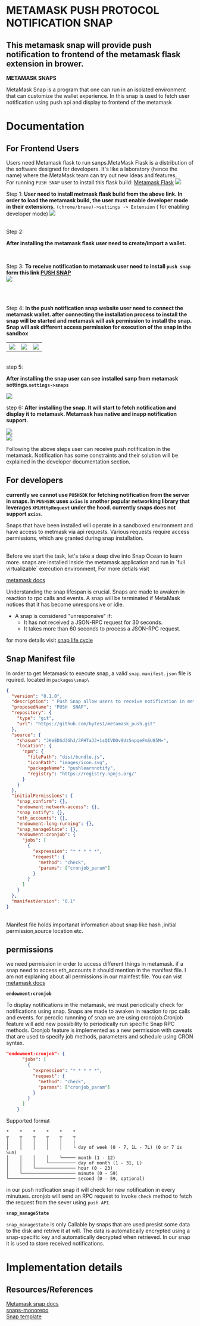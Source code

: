 # METAMASK PUSH PROTOCOL NOTIFICATION SNAP

## This metamask snap will provide push notification to frontend of the metamask flask extension in brower.

**METAMASK SNAPS**

<p>MetaMask Snap is a program that one can run in an isolated environment that can customize the wallet experience. In this snap is used to fetch user notification using push api and display to frontend of the metamask </p>

# Documentation

## For Frontend Users

Users need Metamask flask to run sanps.MetaMask Flask is a distribution of the software designed for developers. It's like a laboratory (hence the name) where the MetaMask team can try out new ideas and features. <br>
For running `PUSH SNAP` user to install this flask build: [Metamask Flask](https://vault.elephantdrive.com/web_access/shares/v2/links/redeem_share.aspx#/AAAAAAAAAACtX30fww3OcQ/1)
<img src="images/metamask.png"/>

Step 1: **User need to install metmask flask build from the above link. In order to load the metamask build, the user must enable developer mode in their extensions.**
`(chrome/brave)->settings -> Extension` ( for enabling developer mode)
<img src="images/devloper_mode.jpg"/>

<br>
Step 2:

**After installing the metamask flask user need to create/import a wallet.**

<br>

Step 3:
**To receive notification to metamask user need to install `push snap` form this link [PUSH SNAP](https://push1.netlify.app/)** <br>
<img src="images/push_snap_website.jpg">

<br><br>

Step 4:
**In the push notification snap website user need to connect the metamask wallet. after connecting the installation process to install the snap will be started and metamask will ask permission to install the snap. Snap will ask different access permission for execution of the snap in the sandbox**

<table>
  <tr>
    <td valign="top">
    <img src="images/data_access.jpg"/>
    </td>
    <td valign="top">
    <img src="images/npm_snap.jpg"/>
    </td>
     <td valign="top">
    <img src="images/pushlearn.jpg"/>
    </td>
  </tr>
</table>
<br>
step 5:

**After installing the snap user can see installed sanp from metamask settings.`settings->snaps`** <br>

<img src="images/snap_running.jpg"/>
<br>

step 6: **After installing the snap. It will start to fetch notification and display it to metamask. Metamask has native and inapp notification support.** <br>

<img src="images/notification_expand.jpg"> <br>
<img src="images/notification_box.jpg"> <br>

Following the above steps user can receive push notification in the metamask. Notification has some constraints and their solution will be explained in the developer documentation section.

## For developers

**currently we cannot use `PUSHSDK` for fetching notification from the server in snaps. In `PUSHSDK` uses `axios` is another popular networking library that leverages `XMLHttpRequest` under the hood. currently snaps does not support `axios`.**

<p>Snaps that have been installed will operate in a sandboxed environment and have access to metmask via api requests. Various requests require access permissions, which are granted during snap installation. </p>

<br>
Before we start the task, let's take a deep dive into Snap Ocean to learn more. snaps are installed inside the metamask application and run in `full virtualizable` execution environment, For more detials visit

[metamask docs](https://docs.metamask.io/guide/snaps.html#execution-environment)

Understanding the snap lifespan is crucial. Snaps are made to awaken in reaction to rpc calls and events. A snap will be terminated if MetaMask notices that it has become unresponsive or idle.

- A snap is considered "unresponsive" if:
  - It has not received a JSON-RPC request for 30 seconds.
  - It takes more than 60 seconds to process a JSON-RPC request.

for more details visit [snap life cycle](https://docs.metamask.io/guide/snaps-development-guide.html#the-snap-lifecycle)

## Snap Manifest file

In order to get Metamask to execute snap, a valid `snap.manifest.json` file is rquired. located in `packages\snap\`

```json
{
  "version": "0.1.0",
  "description": " Push Snap allow users to receive notification in metamask",
  "proposedName": "PUSH  SNAP",
  "repository": {
    "type": "git",
    "url": "https://github.com/bytes1/metamask_push.git"
  },
  "source": {
    "shasum": "JKeEDSd3GhJ/3PHTaJJ+1sQIVDOv9Uz5npqeFmSU85M=",
    "location": {
      "npm": {
        "filePath": "dist/bundle.js",
        "iconPath": "images/icon.svg",
        "packageName": "pushlearnnotify",
        "registry": "https://registry.npmjs.org/"
      }
    }
  },
  "initialPermissions": {
    "snap_confirm": {},
    "endowment:network-access": {},
    "snap_notify": {},
    "eth_accounts": {},
    "endowment:long-running": {},
    "snap_manageState": {},
    "endowment:cronjob": {
      "jobs": [
        {
          "expression": "* * * * *",
          "request": {
            "method": "check",
            "params": ["cronjob_param"]
          }
        }
      ]
    }
  },
  "manifestVersion": "0.1"
}
```

<br>
Manifest file holds importanat information about snap like hash ,initial permission,source location etc.

## permissions

we need permission in order to access different things in metamask. if a snap need to access eth_accounts it should mention in the manifest file. I am not explaning about all permissions in our mainfest file. You can vist [metamask docs](https://docs.metamask.io/guide/snaps-development-guide.html#permissions)

**`endowment:cronjob`** <br>

To display notifications in the metamask, we must periodically check for notifications using snap. Snaps are made to awaken in reaction to rpc calls and events. for perodic runnning of snap we are using cronojob.Cronjob feature will add new possibility to periodically run specific Snap RPC methods. Cronjob feature is implemented as a new permission with caveats that are used to specify job methods, parameters and schedule using CRON syntax.

```json
"endowment:cronjob": {
      "jobs": [
        {
          "expression": "* * * * *",
          "request": {
            "method": "check",
            "params": ["cronjob_param"]
          }
        }
      ]
    }
```

Supported format

```
*    *    *    *    *    *
┬    ┬    ┬    ┬    ┬    ┬
│    │    │    │    │    |
│    │    │    │    │    └ day of week (0 - 7, 1L - 7L) (0 or 7 is Sun)
│    │    │    │    └───── month (1 - 12)
│    │    │    └────────── day of month (1 - 31, L)
│    │    └─────────────── hour (0 - 23)
│    └──────────────────── minute (0 - 59)
└───────────────────────── second (0 - 59, optional)
```

in our push notfication snap it will check for new notification in every minutues. cronjob will send an RPC request to invoke `check` method to fetch the request from the sever using `push API`.

**`snap_manageState`**

`snap_manageState` is only Callable by snaps that are used presist some data to the disk and retrive it at will. The data is automatically encrypted using a snap-specific key and automatically decrypted when retrieved. In our snap it is used to store received notifications.

# Implementation details

## Resources/References

[Metamask snap docs](https://docs.metamask.io/guide/snaps.html#extend-the-functionality-of-metamask) <br>
[snaps-monorepo](https://github.com/MetaMask/snaps-monorepo) <br>
[Snap template](https://github.com/MetaMask/template-snap-monorepo)<br>
